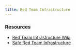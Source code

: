 ```yaml
---
title: Red Team Infrastructure
---
```


### Resources ###

* [Red Team Infrastructure Wiki](https://github.com/bluscreenofjeff/Red-Team-Infrastructure-Wiki)
* [Safe Red Team Infrastructure](https://medium.com/@malcomvetter/safe-red-team-infrastructure-c5d6a0f13fac)
